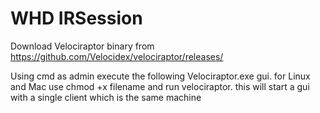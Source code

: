 # WHD IRSession

Download Velociraptor binary from https://github.com/Velocidex/velociraptor/releases/

Using cmd as admin execute the following Velociraptor.exe gui. for Linux and Mac use chmod +x filename and run velociraptor. this will start a gui with a single client which is the same machine 



